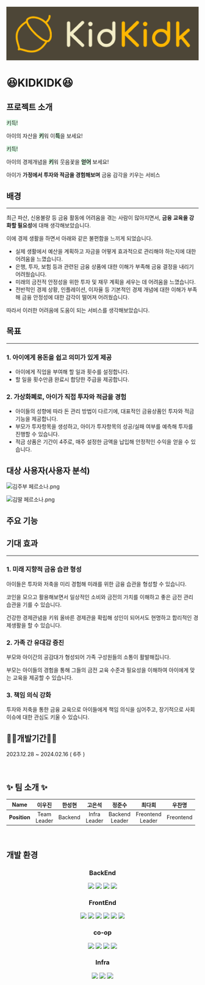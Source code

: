 ![alt](/etc/assets/kidkidkLogo.png)

# 😆KIDKIDK😆

## 프로젝트 소개

<span style='background-color: #dcffe4'>키득!</span>

아이의 자산을 <span style='background-color: #dcffe4'>**키**</span>워 이<span style='background-color: #dcffe4'>**득**</span>을 보세요!

<span style='background-color: #dcffe4'>키득!</span>

아이의 경제개념을 <span style='background-color: #dcffe4'>**키**</span>워 웃음꽃을 <span style='background-color: #dcffe4'>**얻어**</span> 보세요!

아이가 **가정에서 투자와 적금을 경험해보며** 금융 감각을 키우는 서비스

## 배경

---

최근 파산, 신용불량 등 금융 활동에 어려움을 겪는 사람이 많아지면서, **금융 교육을 강화할 필요성**에 대해 생각해보았습니다.

이에 경제 생활을 하면서 아래와 같은 불편함을 느끼게 되었습니다.

- 실제 생활에서 예산을 계획하고 자금을 어떻게 효과적으로 관리해야 하는지에 대한 어려움을 느꼈습니다.
- 은행, 투자, 보험 등과 관련된 금융 상품에 대한 이해가 부족해 금융 결정을 내리기 어려웠습니다.
- 미래의 금전적 안정성을 위한 투자 및 재무 계획을 세우는 데 어려움을 느꼈습니다.
- 전반적인 경제 상황, 인플레이션, 이자율 등 기본적인 경제 개념에 대한 이해가 부족해 금융 안정성에 대한 감각이 떨어져 어려웠습니다.

따라서 이러한 어려움에 도움이 되는 서비스를 생각해보았습니다.

## 목표

---

### 1. 아이에게 용돈을 쉽고 의미가 있게 제공

- 아이에게 직업을 부여해 할 일과 횟수를 설정합니다.
- 할 일을 횟수만큼 완료시 합당한 주급을 제공합니다.

### 2. 가상화폐로, 아이가 직접 투자와 적금을 경험

- 아이들의 성향에 따라 돈 관리 방법이 다르기에, 대표적인 금융상품인 투자와 적금 기능을 제공합니다.
- 부모가 투자항목을 생성하고, 아이가 투자항목의 성공/실패 여부를 예측해 투자를 진행할 수 있습니다.
- 적금 상품은 기간이 4주로, 매주 설정한 금액을 납입해 안정적인 수익을 얻을 수 있습니다.

## 대상 사용자(사용자 분석)

![김주부 페르소나.png](https://prod-files-secure.s3.us-west-2.amazonaws.com/004c0593-4ba7-40c2-a611-6c433c4e3af9/ea05843a-98c8-4d46-b7bd-ccb87cb39f54/%EA%B9%80%EC%A3%BC%EB%B6%80_%ED%8E%98%EB%A5%B4%EC%86%8C%EB%82%98.png)

![김딸 페르소나.png](https://prod-files-secure.s3.us-west-2.amazonaws.com/004c0593-4ba7-40c2-a611-6c433c4e3af9/7e3f40bb-b826-487f-be6d-d3fda80f453e/%EA%B9%80%EB%94%B8_%ED%8E%98%EB%A5%B4%EC%86%8C%EB%82%98.png)

## 주요 기능

## 기대 효과

---

### 1. 미래 지향적 금융 습관 형성

아이들은 투자와 저축을 미리 경험해 미래를 위한 금융 습관을 형성할 수 있습니다.

코인을 모으고 활용해보면서 일상적인 소비와 금전의 가치를 이해하고 좋은 금전 관리 습관을 기를 수 있습니다.

건강한 경제관념을 키워 올바른 경제관을 확립해 성인이 되어서도 현명하고 합리적인 경제생활을 할 수 있습니다.

### 2. 가족 간 유대감 증진

부모와 아이간의 공감대가 형성되어 가족 구성원들의 소통이 활발해집니다.

부모는 아이들의 경험을 통해 그들의 금전 교육 수준과 필요성을 이해하여 아이에게 맞는 교육을 제공할 수 있습니다.

### 3. 책임 의식 강화

투자와 저축을 통한 금융 교육으로 아이들에게 책임 의식을 심어주고, 장기적으로 사회이슈에 대한 관심도 키울 수 있습니다.

## **👨‍💻개발기간👨‍💻**

2023.12.28 ~ 2024.02.16 ( 6주 )

<br>

## ✨ 팀 소개 ✨

|   **Name**   |      이우진      | 한성현  |      고은석       |       정준수        |        최다희         |  우찬명   |
| :----------: | :--------------: | :-----: | :---------------: | :-----------------: | :-------------------: | :-------: |
| **Position** | Team <br> Leader | Backend | Infra <br> Leader | Backend <br> Leader | Freontend <br> Leader | Freontend |

<br>

## 개발 환경

<center>

### **BackEnd**

  <img src="https://img.shields.io/badge/java-007396?style=for-the-badge&logo=java&logoColor=white">
  <img src="https://img.shields.io/badge/spring Boot-6DB33F?style=for-the-badge&logo=springboot&logoColor=white"> 
  <img src="https://img.shields.io/badge/spring security-6DB33F?style=for-the-badge&logo=springsecurity&logoColor=white"> 
  <img src="https://img.shields.io/badge/mysql-4479A1?style=for-the-badge&logo=mysql&logoColor=white"> 
  
### **FrontEnd**

  <img src="https://img.shields.io/badge/html5-E34F26?style=for-the-badge&logo=html5&logoColor=white"> 
  <img src="https://img.shields.io/badge/css-1572B6?style=for-the-badge&logo=css3&logoColor=white"> 
  <img src="https://img.shields.io/badge/javascript-F7DF1E?style=for-the-badge&logo=javascript&logoColor=black"> 
  <img src="https://img.shields.io/badge/react-61DAFB?style=for-the-badge&logo=react&logoColor=black"> 
  <img src="https://img.shields.io/badge/node.js-339933?style=for-the-badge&logo=Node.js&logoColor=white">
  <img src="https://img.shields.io/badge/recoil-3578E5?style=for-the-badge&logo=recoil&logoColor=white">

### **co-op**

  <img src="https://img.shields.io/badge/gitlab-FC6D26?style=for-the-badge&logo=gitlab&logoColor=white">
  <img src="https://img.shields.io/badge/mattermost-0058CC?style=for-the-badge&logo=mattermost&logoColor=white">
  <img src="https://img.shields.io/badge/gerrit-EEEEEE?style=for-the-badge&logo=gerrit&logoColor=black">
  <img src="https://img.shields.io/badge/jira-0052CC?style=for-the-badge&logo=jirasoftware&logoColor=white">

### **Infra**

  <img src="https://img.shields.io/badge/amazon ec2-EF9900?style=for-the-badge&logo=amazonec2&logoColor=black">
  <img src="https://img.shields.io/badge/jenkins-D24939?style=for-the-badge&logo=jenkins&logoColor=black">
  <img src="https://img.shields.io/badge/apache kafka-231F20?style=for-the-badge&logo=apachekafka&logoColor=white">

</center>

</detail>

